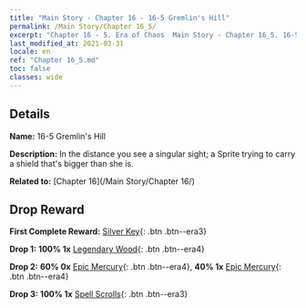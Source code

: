 ```yaml
---
title: "Main Story - Chapter 16 - 16-5 Gremlin's Hill"
permalink: /Main Story/Chapter 16_5/
excerpt: "Chapter 16 - 5. Era of Chaos  Main Story - Chapter 16_5. 16-5 Gremlin's Hill"
last_modified_at: 2021-03-31
locale: en
ref: "Chapter 16_5.md"
toc: false
classes: wide
---
```


## Details

 **Name:** 16-5 Gremlin's Hill

 **Description:** In the distance you see a singular sight; a Sprite trying to carry a shield that's bigger than she is.

 **Related to:** [Chapter 16](/Main Story/Chapter 16/)

## Drop Reward

 **First Complete Reward:** [Silver Key](/Items/con_693/){: .btn .btn--era3}

 **Drop 1:** **100% 1x** [Legendary Wood](/Items/mat_55/){: .btn .btn--era4}

 **Drop 2:** **60% 0x** [Epic Mercury](/Items/mat_49/){: .btn .btn--era4}, **40% 1x** [Epic Mercury](/Items/mat_49/){: .btn .btn--era4}

 **Drop 3:** **100% 1x** [Spell Scrolls](/Items/con_694/){: .btn .btn--era3}

